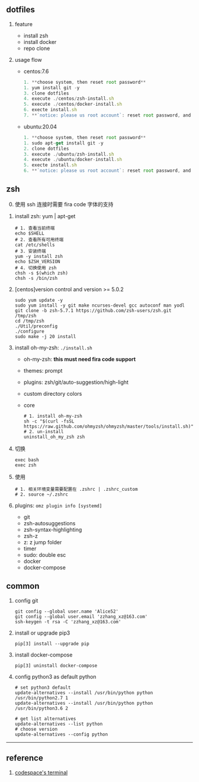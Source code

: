 ## dotfiles

1. feature

   - install zsh
   - install docker
   - repo clone

2. usage flow

   - centos:7.6

     ```js
     1. **choose system, then reset root password**
     1. yum install git -y
     3. clone dotfiles
     4. execute ./centos/zsh-install.sh
     5. execute ./centos/docker-install.sh
     6. execte install.sh
     7. **`notice: please us root account`: reset root password, and use as root**
     ```

   - ubuntu:20.04

     ```js
     1. **choose system, then reset root password**
     1. sudo apt-get install git -y
     2. clone dotfiles
     3. execute ./ubuntu/zsh-install.sh
     4. execute ./ubuntu/docker-install.sh
     5. execte install.sh
     6. **`notice: please us root account`: reset root password, and use as root**
     ```

## zsh

0. 使用 ssh 连接时需要 fira code 字体的支持
1. install zsh: yum | apt-get

   ```shell
   # 1. 查看当前终端
   echo $SHELL
   # 2. 查看所有可用终端
   cat /etc/shells
   # 3. 安装终端
   yum -y install zsh
   echo $ZSH_VERSION
   # 4. 切换使用 zsh
   chsh -s $(which zsh)
   chsh -s /bin/zsh
   ```

2. [centos]version control and version >= 5.0.2

   ```shell
   sudo yum update -y
   sudo yum install -y git make ncurses-devel gcc autoconf man yodl
   git clone -b zsh-5.7.1 https://github.com/zsh-users/zsh.git /tmp/zsh
   cd /tmp/zsh
   ./Util/preconfig
   ./configure
   sudo make -j 20 install
   ```

3. install oh-my-zsh: `./install.sh`

   - oh-my-zsh: **this must need fira code support**
   - themes: prompt
   - plugins: zsh/git/auto-suggestion/high-light
   - custom directory colors
   - core

     ```shell
     # 1. install oh-my-zsh
     sh -c "$(curl -fsSL https://raw.github.com/ohmyzsh/ohmyzsh/master/tools/install.sh)"
     # 2. un-install
     uninstall_oh_my_zsh zsh
     ```

4. 切换

   ```shell
   exec bash
   exec zsh
   ```

5. 使用

   ```shell
   # 1. 相关环境变量需要配置在 .zshrc | .zshrc_custom
   # 2. source ~/.zshrc
   ```

6. plugins: `omz plugin info [systemd]`

   - git
   - zsh-autosuggestions
   - zsh-syntax-highlighting
   - zsh-z
   - z: z jump folder
   - timer
   - sudo: double esc
   - docker
   - docker-compose

## common

1. config git

   ```shell
   git config --global user.name 'Alice52'
   git config --global user.email 'zzhang_xz@163.com'
   ssh-keygen -t rsa -C 'zzhang_xz@163.com'
   ```

2. install or upgrade pip3

   ```shell
   pip[3] install --upgrade pip
   ```

3. install docker-compose

   ```shell
   pip[3] uninstall docker-compose
   ```

4. config python3 as default python

   ```shell
   # set python3 default
   update-alternatives --install /usr/bin/python python /usr/bin/python2.7 1
   update-alternatives --install /usr/bin/python python /usr/bin/python3.6 2

   # get list alternatives
   update-alternatives --list python
   # choose version
   update-alternatives --config python
   ```

---

## reference

1. [codespace's terminal](https://bea.stollnitz.com/blog/codespaces-terminal/)
